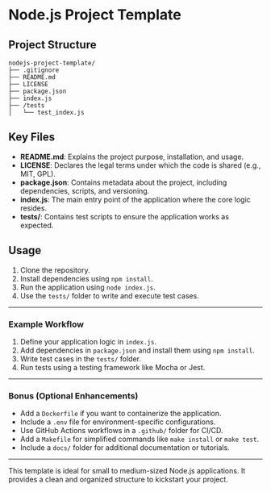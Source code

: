 # Node.js Project Template

## Project Structure

```
nodejs-project-template/
├── .gitignore
├── README.md
├── LICENSE
├── package.json
├── index.js
├── /tests
│   └── test_index.js
```

## Key Files

- **README.md**: Explains the project purpose, installation, and usage.
- **LICENSE**: Declares the legal terms under which the code is shared (e.g., MIT, GPL).
- **package.json**: Contains metadata about the project, including dependencies, scripts, and versioning.
- **index.js**: The main entry point of the application where the core logic resides.
- **tests/**: Contains test scripts to ensure the application works as expected.

## Usage

1. Clone the repository.
2. Install dependencies using `npm install`.
3. Run the application using `node index.js`.
4. Use the `tests/` folder to write and execute test cases.

---

### Example Workflow

1. Define your application logic in `index.js`.
2. Add dependencies in `package.json` and install them using `npm install`.
3. Write test cases in the `tests/` folder.
4. Run tests using a testing framework like Mocha or Jest.

---

### Bonus (Optional Enhancements)

- Add a `Dockerfile` if you want to containerize the application.
- Include a `.env` file for environment-specific configurations.
- Use GitHub Actions workflows in a `.github/` folder for CI/CD.
- Add a `Makefile` for simplified commands like `make install` or `make test`.
- Include a `docs/` folder for additional documentation or tutorials.

---

This template is ideal for small to medium-sized Node.js applications. It provides a clean and organized structure to kickstart your project.
